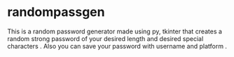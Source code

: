 # randompassgen
This is a random password generator made using py, tkinter that creates a random strong password of your desired length and desired special characters . Also you can save your password with username and platform .
